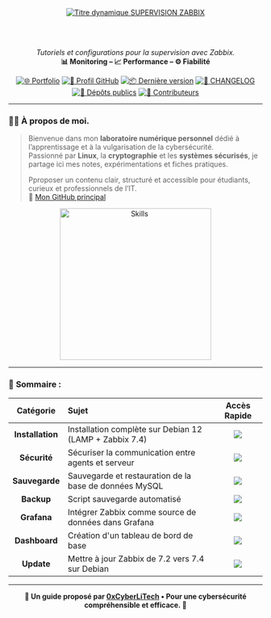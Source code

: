 <div align="center">

  <br></br>
  
  <a href="https://github.com/0xCyberLiTech">
    <img src="https://readme-typing-svg.herokuapp.com?font=JetBrains+Mono&size=50&duration=6000&pause=1000000000&color=FF0048&center=true&vCenter=true&width=1100&lines=%3ESUPERVISION+ZABBIX_" alt="Titre dynamique SUPERVISION ZABBIX" />
  </a>
  
  <br></br>

  <p align="center">
    <em>Tutoriels et configurations pour la supervision avec Zabbix.</em><br>
    <b>📊 Monitoring – 📈 Performance – ⚙️ Fiabilité</b>
  </p>

  [![🌐 Portfolio](https://img.shields.io/badge/Portfolio-0xCyberLiTech-181717?logo=github&style=flat-square)](https://0xcyberlitech.github.io/)
  [![🔗 Profil GitHub](https://img.shields.io/badge/Profil-GitHub-181717?logo=github&style=flat-square)](https://github.com/0xCyberLiTech)
  [![📦 Dernière version](https://img.shields.io/github/v/release/0xCyberLiTech/Supervision?label=version&style=flat-square&color=blue)](https://github.com/0xCyberLiTech/Supervision/releases/latest)
  [![📄 CHANGELOG](https://img.shields.io/badge/📄%20Changelog-Zabbix-blue?style=flat-square)](https://github.com/0xCyberLiTech/Zabbix/blob/main/CHANGELOG.md)
  [![📂 Dépôts publics](https://img.shields.io/badge/Dépôts-publics-blue?style=flat-square)](https://github.com/0xCyberLiTech?tab=repositories)
  [![👥 Contributeurs](https://img.shields.io/badge/👥%20Contributeurs-cliquez%20ici-007ec6?style=flat-square)](https://github.com/0xCyberLiTech/Zabbix/graphs/contributors)

</div>

---

### 👨‍💻 **À propos de moi.**

> Bienvenue dans mon **laboratoire numérique personnel** dédié à l’apprentissage et à la vulgarisation de la cybersécurité.  
> Passionné par **Linux**, la **cryptographie** et les **systèmes sécurisés**, je partage ici mes notes, expérimentations et fiches pratiques.  
>  
> Pproposer un contenu clair, structuré et accessible pour étudiants, curieux et professionnels de l’IT.  
> 🔗 [Mon GitHub principal](https://github.com/0xCyberLiTech)

<p align="center">
  <a href="https://github.com/0xCyberLiTech" target="_blank" rel="noopener">
    <img src="https://skillicons.dev/icons?i=linux,debian,bash,docker,nginx,git,vim" alt="Skills" alt="Logo techno" width="300">
  </a>
</p>

---

### 🧭 **Sommaire :**

<div align="center">

| Catégorie | Sujet | Accès Rapide |
|:---:|:---|:---:|
| **Installation** | Installation complète sur Debian 12 (LAMP + Zabbix 7.4) | [<img src="https://img.shields.io/badge/EXPLORER-brightgreen?style=for-the-badge&logo=github&logoColor=white">](ZABBIX-installation-depuis-DEBIAN-12-LAMP-Zabbix-version-7.4-zabbix-agent2.md) |
| **Sécurité** | Sécuriser la communication entre agents et serveur | [<img src="https://img.shields.io/badge/EXPLORER-brightgreen?style=for-the-badge&logo=github&logoColor=white">](ZABBIX-Sécurisation-de-la-communication-entre-les-agents-Zabbix-et-le-serveur-Zabbix.md) |
| **Sauvegarde** | Sauvegarde et restauration de la base de données MySQL | [<img src="https://img.shields.io/badge/EXPLORER-brightgreen?style=for-the-badge&logo=github&logoColor=white">](ZABBIX-MySQL-sauvegarde-restauration.md) |
| **Backup** | Script sauvegarde automatisé | [<img src="https://img.shields.io/badge/EXPLORER-brightgreen?style=for-the-badge&logo=github&logoColor=white">](ZABBIX-Script-backup-automatisé.md) |
| **Grafana** | Intégrer Zabbix comme source de données dans Grafana | [<img src="https://img.shields.io/badge/EXPLORER-brightgreen?style=for-the-badge&logo=github&logoColor=white">](ZABBIX-Surveillance-avec-Grafana.md) |
| **Dashboard** | Création d'un tableau de bord de base | [<img src="https://img.shields.io/badge/EXPLORER-brightgreen?style=for-the-badge&logo=github&logoColor=white">](ZABBIX-Création-de-base-d-un-tableau-de-bord-Grafana.md) |
| **Update** | Mettre à jour Zabbix de 7.2 vers 7.4 sur Debian | [<img src="https://img.shields.io/badge/EXPLORER-brightgreen?style=for-the-badge&logo=github&logoColor=white">](ZABBIX_Mise_à_jour_de_Zabbix_7.2_vers_7.4_sur_Debian_(MariaDB+Apache2).md) |

</div>

---

<p align="center">
  <b>🔐 Un guide proposé par <a href="https://github.com/0xCyberLiTech">0xCyberLiTech</a> • Pour une cybersécurité compréhensible et efficace. 🔐</b>
</p>
